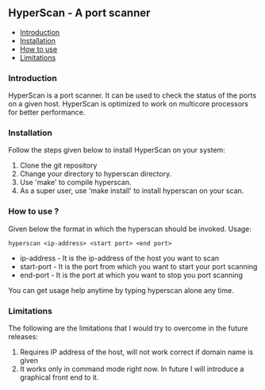 ## HyperScan - A port scanner

* [Introduction](#introduction)
* [Installation](#installation)
* [How to use](#how-to-use)
* [Limitations](#limitations)

### Introduction
HyperScan is a port scanner. It can be used to check the status of the ports on a given host. HyperScan is optimized to work on multicore processors for better performance.

### Installation
Follow the steps given below to install HyperScan on your system:

1. Clone the git repository
2. Change your directory to hyperscan directory.
3. Use 'make' to compile hyperscan.
4. As a super user, use 'make install' to install hyperscan on your scan.

### How to use ?
Given below the format in which the hyperscan should be invoked. Usage:

```
hyperscan <ip-address> <start port> <end port>
```

* ip-address - It is the ip-address of the host you want to scan
* start-port - It is the port from which you want to start your port scanning
* end-port   - It is the port at which you want to stop you port scanning

You can get usage help anytime by typing hyperscan alone any time.

### Limitations
The following are the limitations that I would try to overcome in the future releases:

1. Requires IP address of the host, will not work correct if domain name is given
2. It works only in command mode right now. In future I will introduce a graphical front end to it.
